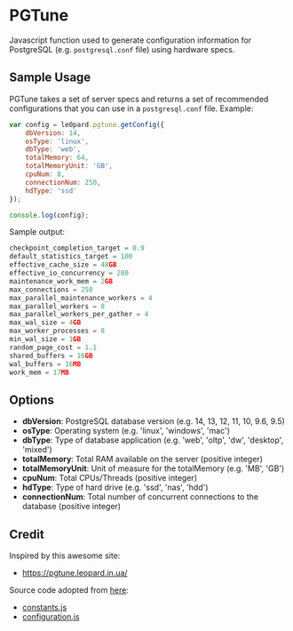 # PGTune
Javascript function used to generate configuration information for PostgreSQL (e.g. `postgresql.conf` file) using hardware specs. 

## Sample Usage
PGTune takes a set of server specs and returns a set of recommended configurations that you can use in a `postgresql.conf` file. Example:

```javascript
var config = le0pard.pgtune.getConfig({
    dbVersion: 14,
    osType: 'linux',
    dbType: 'web',
    totalMemory: 64,
    totalMemoryUnit: 'GB',
    cpuNum: 8,
    connectionNum: 250,
    hdType: 'ssd'
});

console.log(config);
```

Sample output:
```javascript
checkpoint_completion_target = 0.9
default_statistics_target = 100
effective_cache_size = 48GB
effective_io_concurrency = 200
maintenance_work_mem = 2GB
max_connections = 250
max_parallel_maintenance_workers = 4
max_parallel_workers = 8
max_parallel_workers_per_gather = 4
max_wal_size = 4GB
max_worker_processes = 8
min_wal_size = 1GB
random_page_cost = 1.1
shared_buffers = 16GB
wal_buffers = 16MB
work_mem = 17MB
```

## Options
 * **dbVersion**: PostgreSQL database version (e.g. 14, 13, 12, 11, 10, 9.6, 9.5)
 * **osType**: Operating system (e.g. 'linux', 'windows', 'mac')
 * **dbType**: Type of database application (e.g. 'web', 'oltp', 'dw', 'desktop', 'mixed')
 * **totalMemory**: Total RAM available on the server (positive integer)
 * **totalMemoryUnit**: Unit of measure for the totalMemory (e.g. 'MB', 'GB')
 * **cpuNum**: Total CPUs/Threads (positive integer)
 * **hdType**: Type of hard drive (e.g. 'ssd', 'nas', 'hdd')
 * **connectionNum**: Total number of concurrent connections to the database (positive integer)

## Credit
Inspired by this awesome site:
 * https://pgtune.leopard.in.ua/

Source code adopted from [here](https://github.com/le0pard/pgtune/):
   * [constants.js](https://github.com/le0pard/pgtune/blob/master/assets/selectors/configuration.js)
   * [configuration.js](https://github.com/le0pard/pgtune/blob/master/assets/reducers/configuration/constants.js)
